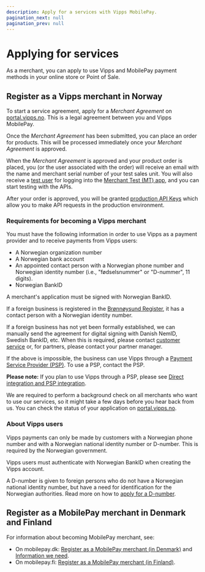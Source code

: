 ```yaml
---
description: Apply for a services with Vipps MobilePay.
pagination_next: null
pagination_prev: null
---
```


# Applying for services

As a merchant, you can apply to use Vipps and MobilePay payment methods in your online store or Point of Sale.

## Register as a Vipps merchant in Norway

To start a service agreement, apply for a *Merchant Agreement* on
[portal.vipps.no](https://portal.vipps.no/register).
This is a legal agreement between you and Vipps MobilePay.

Once the *Merchant Agreement* has been submitted, you can place an order for products.
This will be processed immediately once your *Merchant Agreement* is approved.

When the *Merchant Agreement* is approved and your product order is placed,
you (or the user associated with the order) will receive an email
with the name and merchant serial number of your test sales unit.
You will also receive a [test user](../test-environment.md#test-users)
for logging into the
[Merchant Test (MT) app](../test-environment.md#test-apps), and you can start testing with the APIs.

After your order is approved, you will be granted [production API Keys](api-keys.md#production-and-test-keys)
which allow you to make API requests in the production environment.

### Requirements for becoming a Vipps merchant

You must have the following information in order to use Vipps as a payment
provider and to receive payments from Vipps users:

* A Norwegian organization number
* A Norwegian bank account
* An appointed contact person with a Norwegian phone number and Norwegian
  identity number (i.e., "fødselsnummer" or "D-nummer", 11 digits).
* Norwegian BankID

A merchant's application must be signed with Norwegian BankID.

If a foreign business is registered in the
[Brønnøysund Register](https://www.brreg.no/),
it has a contact person with a Norwegian identity number.

If a foreign business has not yet been formally established, we can
manually send the agreement for digital signing with Danish NemID,
Swedish BankID, etc. When this is required, please contact
[customer service](https://vipps.no/kontakt-oss/)
or, for partners, please contact your partner manager.

If the above is impossible, the business can use Vipps through a
[Payment Service Provider (PSP)](https://vipps.no/produkter-og-tjenester/bedrift/ta-betalt-paa-nett/ta-betalt-paa-nett/#kom-i-gang-med-vipps-pa-nett-category-2).
To use a PSP, contact the PSP.

**Please note:** If you plan to use Vipps through a PSP, please see
[Direct integration and PSP integration](direct-vs-psp.md).

We are required to perform a background check on all merchants who want to use our
services, so it might take a few days before you hear back from us.
You can check the status of your application on
[portal.vipps.no](https://portal.vipps.no).

### About Vipps users

Vipps payments can only be made by customers with a Norwegian phone number and
with a Norwegian national identity number or D-number.
This is required by the Norwegian government.

Vipps users must authenticate with Norwegian BankID when creating the Vipps account.

A D-number is given to foreign persons who do not have a Norwegian national identity number,
but have a need for identification for the Norwegian authorities.
Read more on how to
[apply for a D-number](https://www.skatteetaten.no/en/person/foreign/norwegian-identification-number/).

## Register as a MobilePay merchant in Denmark and Finland

For information about becoming MobilePay merchant, see:

* On mobilepay.dk: [Register as a MobilePay merchant (in Denmark)](https://mobilepay.dk/hjaelp/mobilepay-til-erhverv/mobilepay-portalen/mobilepay-portalen/jeg-er-ny-kunde-hvordan-bestiller-jeg-mobilepay#scroll) and [Information we need](https://mobilepay.dk/erhverv/id-guide#oplysninger).
* On mobilepay.fi: [Register as a MobilePay merchant (in Finland)](https://mobilepay.fi/yrityksille/turvallisuus/yrityksen-rekisteroityminen).
